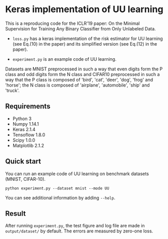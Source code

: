 # Keras implementation of UU learning

This is a reproducing code for the ICLR'19 paper: On the Minimal Supervision for Training Any Binary Classifier from Only Unlabeled Data.

* ```loss.py``` has a keras implementation of the risk estimator for UU learning (see Eq.(10) in the paper) and its simplified version (see Eq.(12) in the paper).

* ```experiment.py``` is an example code of UU learning. 

Datasets are MNIST preprocessed in such a way that even digits form the P class and odd digits form the N class and
CIFAR10 preprocessed in such a way that the P class is composed of 'bird', 'cat', 'deer', 'dog', 'frog' and 'horse'; the N class is composed of 'airplane', 'automobile', 'ship' and 'truck'.

## Requirements
* Python 3
* Numpy 1.14.1
* Keras 2.1.4
* Tensoflow 1.8.0
* Scipy 1.0.0
* Matplotlib 2.1.2
  

## Quick start
You can run an example code of UU learning on benchmark datasets (MNIST, CIFAR-10).

    python experiment.py --dataset mnist --mode UU

You can see additional information by adding ```--help```.

## Result
After running ```experiment.py```, the test figure and log file are made in ```output/dataset/``` by default.
The errors are measured by zero-one loss.
